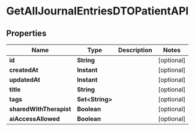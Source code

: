 

# GetAllJournalEntriesDTOPatientAPI


## Properties

| Name | Type | Description | Notes |
|------------ | ------------- | ------------- | -------------|
|**id** | **String** |  |  [optional] |
|**createdAt** | **Instant** |  |  [optional] |
|**updatedAt** | **Instant** |  |  [optional] |
|**title** | **String** |  |  [optional] |
|**tags** | **Set&lt;String&gt;** |  |  [optional] |
|**sharedWithTherapist** | **Boolean** |  |  [optional] |
|**aiAccessAllowed** | **Boolean** |  |  [optional] |



